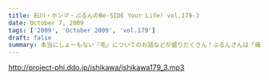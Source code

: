 ```yaml
---
title: 石川・ホンマ・ぶるんのBe-SIDE Your Life! vol.179-3
date: October 7, 2009
tags: ['2009', 'October 2009', 'vol.179']
draft: false
summary: 本当にしょーもない『毛』についてのお話などが盛りだくさん！ぶるんさんは「痛くない」の衝撃発言。NAMAE
---
```


http://project-phi.ddo.jp/ishikawa/ishikawa179_3.mp3